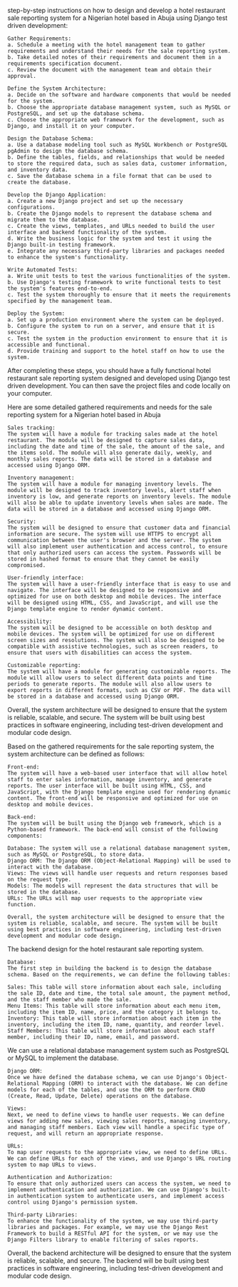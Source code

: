 step-by-step instructions on how to design and develop a hotel restaurant sale reporting system for a Nigerian hotel based in Abuja using Django test driven development:

    Gather Requirements:
    a. Schedule a meeting with the hotel management team to gather requirements and understand their needs for the sale reporting system.
    b. Take detailed notes of their requirements and document them in a requirements specification document.
    c. Review the document with the management team and obtain their approval.

    Define the System Architecture:
    a. Decide on the software and hardware components that would be needed for the system.
    b. Choose the appropriate database management system, such as MySQL or PostgreSQL, and set up the database schema.
    c. Choose the appropriate web framework for the development, such as Django, and install it on your computer.

    Design the Database Schema:
    a. Use a database modeling tool such as MySQL Workbench or PostgreSQL pgAdmin to design the database schema.
    b. Define the tables, fields, and relationships that would be needed to store the required data, such as sales data, customer information, and inventory data.
    c. Save the database schema in a file format that can be used to create the database.

    Develop the Django Application:
    a. Create a new Django project and set up the necessary configurations.
    b. Create the Django models to represent the database schema and migrate them to the database.
    c. Create the views, templates, and URLs needed to build the user interface and backend functionality of the system.
    d. Write the business logic for the system and test it using the Django built-in testing framework.
    e. Integrate any necessary third-party libraries and packages needed to enhance the system's functionality.

    Write Automated Tests:
    a. Write unit tests to test the various functionalities of the system.
    b. Use Django's testing framework to write functional tests to test the system's features end-to-end.
    c. Test the system thoroughly to ensure that it meets the requirements specified by the management team.

    Deploy the System:
    a. Set up a production environment where the system can be deployed.
    b. Configure the system to run on a server, and ensure that it is secure.
    c. Test the system in the production environment to ensure that it is accessible and functional.
    d. Provide training and support to the hotel staff on how to use the system.

After completing these steps, you should have a fully functional hotel restaurant sale reporting system designed and developed using Django test driven development. You can then save the project files and code locally on your computer.


Here are some detailed gathered requirements and needs for the sale reporting system for a Nigerian hotel based in Abuja

    Sales tracking:
    The system will have a module for tracking sales made at the hotel restaurant. The module will be designed to capture sales data, including the date and time of the sale, the amount of the sale, and the items sold. The module will also generate daily, weekly, and monthly sales reports. The data will be stored in a database and accessed using Django ORM.

    Inventory management:
    The system will have a module for managing inventory levels. The module will be designed to track inventory levels, alert staff when inventory is low, and generate reports on inventory levels. The module will also be able to update inventory levels when sales are made. The data will be stored in a database and accessed using Django ORM.

    Security:
    The system will be designed to ensure that customer data and financial information are secure. The system will use HTTPS to encrypt all communication between the user's browser and the server. The system will also implement user authentication and access control, to ensure that only authorized users can access the system. Passwords will be stored in hashed format to ensure that they cannot be easily compromised.

    User-friendly interface:
    The system will have a user-friendly interface that is easy to use and navigate. The interface will be designed to be responsive and optimized for use on both desktop and mobile devices. The interface will be designed using HTML, CSS, and JavaScript, and will use the Django template engine to render dynamic content.

    Accessibility:
    The system will be designed to be accessible on both desktop and mobile devices. The system will be optimized for use on different screen sizes and resolutions. The system will also be designed to be compatible with assistive technologies, such as screen readers, to ensure that users with disabilities can access the system.

    Customizable reporting:
    The system will have a module for generating customizable reports. The module will allow users to select different data points and time periods to generate reports. The module will also allow users to export reports in different formats, such as CSV or PDF. The data will be stored in a database and accessed using Django ORM.

Overall, the system architecture will be designed to ensure that the system is reliable, scalable, and secure. The system will be built using best practices in software engineering, including test-driven development and modular code design.


Based on the gathered requirements for the sale reporting system, the system architecture can be defined as follows:

    Front-end:
    The system will have a web-based user interface that will allow hotel staff to enter sales information, manage inventory, and generate reports. The user interface will be built using HTML, CSS, and JavaScript, with the Django template engine used for rendering dynamic content. The front-end will be responsive and optimized for use on desktop and mobile devices.

    Back-end:
    The system will be built using the Django web framework, which is a Python-based framework. The back-end will consist of the following components:

    Database: The system will use a relational database management system, such as MySQL or PostgreSQL, to store data.
    Django ORM: The Django ORM (Object-Relational Mapping) will be used to interact with the database.
    Views: The views will handle user requests and return responses based on the request type.
    Models: The models will represent the data structures that will be stored in the database.
    URLs: The URLs will map user requests to the appropriate view function.

    Overall, the system architecture will be designed to ensure that the system is reliable, scalable, and secure. The system will be built using best practices in software engineering, including test-driven development and modular code design.

The backend design for the hotel restaurant sale reporting system.

    Database:
    The first step in building the backend is to design the database schema. Based on the requirements, we can define the following tables:

    Sales: This table will store information about each sale, including the sale ID, date and time, the total sale amount, the payment method, and the staff member who made the sale.
    Menu Items: This table will store information about each menu item, including the item ID, name, price, and the category it belongs to.
    Inventory: This table will store information about each item in the inventory, including the item ID, name, quantity, and reorder level.
    Staff Members: This table will store information about each staff member, including their ID, name, email, and password.

We can use a relational database management system such as PostgreSQL or MySQL to implement the database.

    Django ORM:
    Once we have defined the database schema, we can use Django's Object-Relational Mapping (ORM) to interact with the database. We can define models for each of the tables, and use the ORM to perform CRUD (Create, Read, Update, Delete) operations on the database.

    Views:
    Next, we need to define views to handle user requests. We can define views for adding new sales, viewing sales reports, managing inventory, and managing staff members. Each view will handle a specific type of request, and will return an appropriate response.

    URLs:
    To map user requests to the appropriate view, we need to define URLs. We can define URLs for each of the views, and use Django's URL routing system to map URLs to views.

    Authentication and Authorization:
    To ensure that only authorized users can access the system, we need to implement authentication and authorization. We can use Django's built-in authentication system to authenticate users, and implement access control using Django's permission system.

    Third-party Libraries:
    To enhance the functionality of the system, we may use third-party libraries and packages. For example, we may use the Django Rest Framework to build a RESTful API for the system, or we may use the Django Filters library to enable filtering of sales reports.

Overall, the backend architecture will be designed to ensure that the system is reliable, scalable, and secure. The backend will be built using best practices in software engineering, including test-driven development and modular code design.